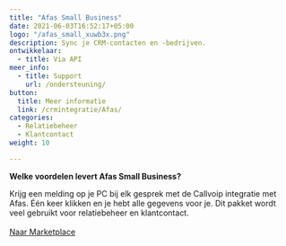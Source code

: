 ```yaml
---
title: "Afas Small Business"
date: 2021-06-03T16:52:17+05:00
logo: "/afas_small_xuwb3x.png"
description: Sync je CRM-contacten en -bedrijven.
ontwikkelaar:
  - title: Via API
meer_info:
  - title: Support
    url: /ondersteuning/
button:
  title: Meer informatie
  link: /crmintegratie/Afas/
categories:
  - Relatiebeheer
  - Klantcontact
weight: 10

---
```


**Welke voordelen levert Afas Small Business?**

Krijg een melding op je PC bij elk gesprek met de Callvoip integratie met Afas. Één keer klikken en je hebt alle gegevens voor je. Dit pakket wordt veel gebruikt voor relatiebeheer en klantcontact.<br><br><a href="/marketplace" class="button">Naar Marketplace</a>
